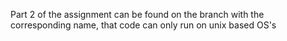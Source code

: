 Part 2 of the assignment can be found on the branch with the corresponding name, that code can only run on unix based OS's
